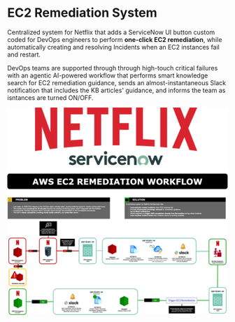 # EC2 Remediation System
Centralized system for Netflix that adds a ServiceNow UI button custom coded for DevOps engineers to perform **one-click EC2 remediation**, while automatically creating and resolving Incidents when an EC2 instances fail and restart. 

DevOps teams are supported through through high-touch critical failures with an agentic AI-powered workflow that performs smart knowledge search for EC2 remediation guidance, sends an almost-instantaneous Slack notification that includes the KB articles' guidance, and informs the team as isntances are turned ON/OFF.


![Diagram](https://github.com/BerlynseaTyler/ec2-remediation-system/blob/main/Diagram.png)
